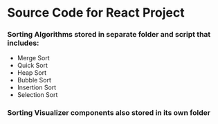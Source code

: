 # Source Code for React Project

### Sorting Algorithms stored in separate folder and script that includes:
* Merge Sort
* Quick Sort
* Heap Sort
* Bubble Sort
* Insertion Sort
* Selection Sort

### Sorting Visualizer components also stored in its own folder
